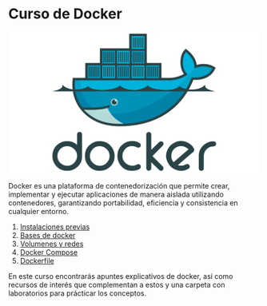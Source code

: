 # Curso de Docker

![Docker](./Recursos/imagenes/00_Docker.png)

Docker es una plataforma de contenedorización que permite crear, implementar y ejecutar aplicaciones de manera aislada utilizando contenedores, garantizando portabilidad, eficiencia y consistencia en cualquier entorno.

1. [Instalaciones previas](Apuntes/01_Instalaciones_previas.md)
2. [Bases de docker](Apuntes/02_Bases_de_docker.md)
3. [Volumenes y redes](Apuntes/03_Volumenes_y_redes.md)
4. [Docker Compose](Apuntes/04_Docker_Compose.md)
5. [Dockerfile](Apuntes/05_DockerFile.md)

En este curso encontrarás apuntes explicativos de docker, así como recursos de interés que complementan a estos y una carpeta con laboratorios para prácticar los conceptos.
